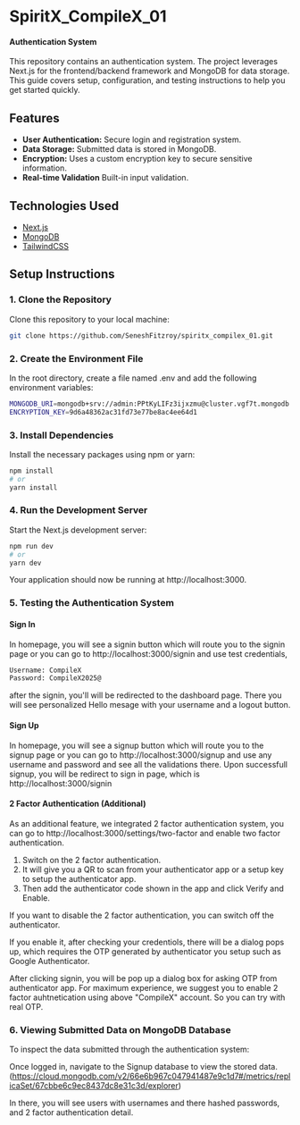 # SpiritX_CompileX_01
#### Authentication System

This repository contains an authentication system. The project leverages Next.js for the frontend/backend framework and MongoDB for data storage. This guide covers setup, configuration, and testing instructions to help you get started quickly.

## Features

- **User Authentication:** Secure login and registration system.
- **Data Storage:** Submitted data is stored in MongoDB.
- **Encryption:** Uses a custom encryption key to secure sensitive information.
- **Real-time Validation** Built-in input validation.

## Technologies Used

- [Next.js](https://nextjs.org/)
- [MongoDB](https://www.mongodb.com/)
- [TailwindCSS](https://www.tailwindcss.com)

## Setup Instructions

### 1. Clone the Repository

Clone this repository to your local machine:

```bash
git clone https://github.com/SeneshFitzroy/spiritx_compilex_01.git
```

### 2. Create the Environment File
In the root directory, create a file named .env and add the following environment variables:
```bash
MONGODB_URI=mongodb+srv://admin:PPtKyLIFz3ijxzmu@cluster.vgf7t.mongodb.net/Signup
ENCRYPTION_KEY=9d6a48362ac31fd73e77be8ac4ee64d1
```

### 3. Install Dependencies
Install the necessary packages using npm or yarn:
```bash
npm install
# or
yarn install
```

### 4. Run the Development Server
Start the Next.js development server:
```bash
npm run dev
# or
yarn dev
```

Your application should now be running at http://localhost:3000.

### 5. Testing the Authentication System

#### Sign In
In homepage, you will see a signin button which will route you to the signin page or you can go to http://localhost:3000/signin and use test credentials,

```bash
Username: CompileX
Password: CompileX2025@
```

after the signin, you'll will be redirected to the dashboard page. There you will see personalized Hello mesage with your username and a logout button.

#### Sign Up
In homepage, you will see a signup button which will route you to the signup page or you can go to http://localhost:3000/signup and use any username and password and see all the validations there. Upon successfull signup, you will be redirect to sign in page, which is http://localhost:3000/signin

#### 2 Factor Authentication (Additional)
As an additional feature, we integrated 2 factor authentication system, you can go to http://localhost:3000/settings/two-factor and enable two factor authentication. 

1. Switch on the 2 factor authentication.
2. It will give you a QR to scan from your authenticator app or a setup key to setup the authenticator app.
3. Then add the authenticator code shown in the app and click Verify and Enable.

If you want to disable the 2 factor authentication, you can switch off the authenticator.

If you enable it, after checking your credentiols, there will be a dialog pops up, which requires the OTP generated by authenticator you setup such as Google Authenticator.

<!-- Although, we can't provide real-time authenticator code for this, if you want to try out 2 factor authentication system without setting up your own, use
```bash
Username: CompileXAuthenticator
Passsword: CompileX2025@
``` -->
After clicking signin, you will be pop up a dialog box for asking OTP from authenticator app. For maximum experience, we suggest you to enable 2 factor auhtnetication using above "CompileX" account. So you can try with real OTP.

### 6. Viewing Submitted Data on MongoDB Database
To inspect the data submitted through the authentication system:

<!-- 1. Visit MongoDB Sign In at https://account.mongodb.com/account/login
2. Log in using the following credentials:
    Email: teamcompilex@gmail.com
    Password: mEzmiz-wyczup-7hycto -->

Once logged in, navigate to the Signup database to view the stored data. 
(https://cloud.mongodb.com/v2/66e6b967c047941487e9c1d7#/metrics/replicaSet/67cbbe6c9ec8437dc8e31c3d/explorer)

In there, you will see users with usernames and there hashed passwords, and 2 factor authentication detail.
